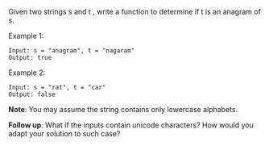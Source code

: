 Given two strings s and t , write a function to determine if t is an anagram of s.

Example 1:
```
Input: s = "anagram", t = "nagaram"
Output: true
```
Example 2:
```
Input: s = "rat", t = "car"
Output: false
```
**Note**:
You may assume the string contains only lowercase alphabets.

**Follow up**:
What if the inputs contain unicode characters? How would you adapt your solution to such case?
